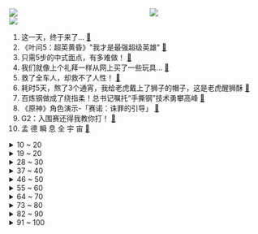 <div >
	<a style="float:left;width:55%;" href = "https://github.com/anuraghazra/github-readme-stats">
	 <img src = "https://github-readme-stats.vercel.app/api?username=iuuuuuaena&theme=buefy&show_icons=true"/>
	</a>
	<a  style="float:right;width:45%" href = "https://github.com/anuraghazra/github-readme-stats">
	 <img  src="https://github-readme-stats.vercel.app/api/top-langs/?username=anuraghazra&layout=compact"/>
	</a>
	</div>

[![](https://img.shields.io/badge/jxd-@jxdgogogo.xyz-yellowgreen.svg)](https://www.jxdgogogo.xyz)<br>
1. 这一天，终于来了… [:link:](//www.bilibili.com/video/BV1h24y1R7rx) <br>
2. 《叶问5：超英黄昏》"我才是最强超级英雄" [:link:](//www.bilibili.com/video/BV1X14y1h7tf) <br>
3. 只需5步的中式面点，有多难做！ [:link:](//www.bilibili.com/video/BV1e24y1R7mB) <br>
4. 我们就像上个礼拜一样从网上买了一些玩具... [:link:](//www.bilibili.com/video/BV1aB4y1J7nK) <br>
5. 救了全车人，却救不了人性！ [:link:](//www.bilibili.com/video/BV1Ge4y1r7Eg) <br>
6. 耗时5天，熬了3个通宵，我给老虎戴上了狮子的帽子，这是老虎醒狮酥 [:link:](//www.bilibili.com/video/BV13V4y1T7Zj) <br>
7. 百炼钢做成了绕指柔！总书记嘱托“手撕钢”技术勇攀高峰 [:link:](//www.bilibili.com/video/BV13B4y1778D) <br>
8. 《原神》角色演示-「赛诺：诛罪的引导」 [:link:](//www.bilibili.com/video/BV1U14y1h7UE) <br>
9. G2：入围赛还得我教你打！ [:link:](//www.bilibili.com/video/BV1FT411M7KT) <br>
10. 孟 德 瞬 息 全 宇 宙 [:link:](//www.bilibili.com/video/BV1CG411J7MG) <br>
<details>
<summary>10 ~ 20</summary>

11. 我们结婚了！！！找到老婆了！！！ [:link:](//www.bilibili.com/video/BV1Hg411e7P3) <br>
12. 【暗の入驻】大家好！我是演员青柳尊哉！请多多关照！ [:link:](//www.bilibili.com/video/BV1dP411J7zM) <br>
13. 我被800W粉丝博主抄袭了？ [:link:](//www.bilibili.com/video/BV1FP411n7ze) <br>
14. 咕噜咕噜滚下山！！！ [:link:](//www.bilibili.com/video/BV1WV4y1T74E) <br>
15. 这个杀手有点蠢 [:link:](//www.bilibili.com/video/BV1c24y1d7Ap) <br>
16. 我做up接到什么离谱的广告 [:link:](//www.bilibili.com/video/BV1bd4y1z7Ds) <br>
17. 邪不压正，江湖再见！ [:link:](//www.bilibili.com/video/BV1Yt4y1w7yM) <br>
18. 当你感觉一个男人对你很克制 [:link:](//www.bilibili.com/video/BV1Xd4y1M7AD) <br>
19. 挂机也能1打5的套路！ 设计师：这就把吸血删了！【有点骚东西】 [:link:](//www.bilibili.com/video/BV1Ve4y1r7ix) <br>
</details>
<details>
<summary>19 ~ 20</summary>

20. 害，小场面 [:link:](//www.bilibili.com/video/BV1i24y1R7nH) <br>
21. 他战胜了日寇和天灾，却输给了营销号的嘲讽 [:link:](//www.bilibili.com/video/BV1Re4y167Dh) <br>
22. 深度|| 佛祖对最难关卡的解题思路，黑手套们活不明白的悲哀结局 [:link:](//www.bilibili.com/video/BV1re4y1b7sV) <br>
23. 当代年轻人现状 [:link:](//www.bilibili.com/video/BV1x8411472M) <br>
24. 【水果猎人】有人说我恰烂钱？28的妮娜皇后卖288！ [:link:](//www.bilibili.com/video/BV1Yg411e7oU) <br>
25. 排队两小时才能吃到的鸡！老板自信到邀请我们来踢馆！【怎么这么值ep51-石小路烧鸡公】 [:link:](//www.bilibili.com/video/BV16e4y1b7R9) <br>
26. 【Stray Kids】B站的小伙伴们SKZ来啦！请多多期待我们的新内容吧！ [:link:](//www.bilibili.com/video/BV1e14y1a7zF) <br>
27. 如何用自己发明让别人发财？【小约翰】 [:link:](//www.bilibili.com/video/BV1aV4y1N71f) <br>
28. 原来猫猫也有强迫症！ [:link:](//www.bilibili.com/video/BV1F24y1R7jk) <br>
</details>
<details>
<summary>28 ~ 30</summary>

29. 关于我买空笔芯被当成傻子围观这件事 [:link:](//www.bilibili.com/video/BV17g411e7Es) <br>
30. 这是啥片？这是我老婆的照片！【阅片无数Ⅱ 62】 [:link:](//www.bilibili.com/video/BV1bW4y1Y79c) <br>
31. 20年前开中国跑车 妹妹都上车！ [:link:](//www.bilibili.com/video/BV1De411K7Bf) <br>
32. 我以为只有一位袁隆平，而这位教授却捐出8208万，不给孩子留一分钱 [:link:](//www.bilibili.com/video/BV1M84114761) <br>
33. 他真的一直盯着我看 第一次在他面前穿旗袍 [:link:](//www.bilibili.com/video/BV1Je4y1r79U) <br>
34. 第一次上大学，请问这种情况正常吗？ [:link:](//www.bilibili.com/video/BV1cW4y1e7LJ) <br>
35. 对不起B站，我现在只想活下去 [:link:](//www.bilibili.com/video/BV1nt4y1P7YD) <br>
36. 【原神】3.1须弥大世界任务解谜合集（持续更新中） [:link:](//www.bilibili.com/video/BV1T841147Uw) <br>
37. “这社死来的太突然了❶❻” [:link:](//www.bilibili.com/video/BV1FT411M78C) <br>
</details>
<details>
<summary>37 ~ 40</summary>

38. 卧槽她好像有那个台词牛逼症！内娱独一份的灵气！她的声音真就绝了！ [:link:](//www.bilibili.com/video/BV1kN4y1K7U6) <br>
39. 猪 突 猛 进 [:link:](//www.bilibili.com/video/BV1YB4y1J724) <br>
40. 这真的不是魔法！2年盘出一道面果核桃，比真的还要真~ [:link:](//www.bilibili.com/video/BV1zD4y117Bf) <br>
41. 一根断开的圆木，用榫卯结构无缝衔接 [:link:](//www.bilibili.com/video/BV1Tg411e7uL) <br>
42. 一生要强的牛排 [:link:](//www.bilibili.com/video/BV1Me4y1b7Cq) <br>
43. “比赛第一 友谊第二” [:link:](//www.bilibili.com/video/BV1Le4y1H7T1) <br>
44. 【阿斗】宅心仁厚小剥皮，接二连三捉弄席恩！美剧史诗巨作《权力的游戏》第10期 [:link:](//www.bilibili.com/video/BV1Xe411K7Nh) <br>
45. 听说你们想看我穿这条破渔网篓篓？ [:link:](//www.bilibili.com/video/BV1H841147iG) <br>
46. 会魔法的这件事终究是瞒不住了！ 这是你没见过的城市！ [:link:](//www.bilibili.com/video/BV1td4y1q7Zi) <br>
</details>
<details>
<summary>46 ~ 50</summary>

47. 全网首次！我骗过了苹果，让iPhone 14 Pro以为我出了车祸！ [:link:](//www.bilibili.com/video/BV1UB4y1J7fS) <br>
48. 电脑桌面闹鲲了怎么办…… [:link:](//www.bilibili.com/video/BV1CN4y1K7dy) <br>
49. 猛男阵亡，仅需三秒！！！ [:link:](//www.bilibili.com/video/BV1vG411g7EE) <br>
50. 《悟空》—张睿 [:link:](//www.bilibili.com/video/BV14D4y117FV) <br>
51. 被这个学考古的UP主笑死 [:link:](//www.bilibili.com/video/BV1AD4y117qh) <br>
52. 什么是朋友？他说... [:link:](//www.bilibili.com/video/BV1ee4y167Kp) <br>
53. 小伙飞5000公里，探秘哈佛大学食堂！18刀自助餐吃什么？ [:link:](//www.bilibili.com/video/BV12D4y117eU) <br>
54. 延吉一辈子来一次怎么够？3天带你吃拍逛一个不落❗ [:link:](//www.bilibili.com/video/BV1Xd4y1M7Pz) <br>
55. 这次我真的我破防了，也许这就是缘份吧 [:link:](//www.bilibili.com/video/BV1UD4y117hB) <br>
</details>
<details>
<summary>55 ~ 60</summary>

56. 成本10块，但特费米饭。 [:link:](//www.bilibili.com/video/BV1Md4y1u796) <br>
57. “生来孤独” [:link:](//www.bilibili.com/video/BV1o14y1h7eb) <br>
58. 《 我 和 张 翰 恋 爱 了 》 [:link:](//www.bilibili.com/video/BV1ge4y1H7Y9) <br>
59. “我曾经，也想艳丽地长大” [:link:](//www.bilibili.com/video/BV1yB4y1J73k) <br>
60. 小学生便当不重样 [:link:](//www.bilibili.com/video/BV1tG4y1B7ih) <br>
61. 【健身版躲闪摇】好悬，差点没要走我一个肾 [:link:](//www.bilibili.com/video/BV1eV4y1T7mu) <br>
62. 国家队又开挂了！来自东方的审美碾压，结尾直接封神！ [:link:](//www.bilibili.com/video/BV1iN4y1K79k) <br>
63. 穷人是假的？农村人不可能长这样？我要用100个农民实证反驳【100个农民故事01】 [:link:](//www.bilibili.com/video/BV1M841147UT) <br>
64. 周深演唱中国动画百年纪念曲《美美》，100年·恰少年！ [:link:](//www.bilibili.com/video/BV1Vd4y1q7x6) <br>
</details>
<details>
<summary>64 ~ 70</summary>

65. 教你画出透明感 [:link:](//www.bilibili.com/video/BV1ae411K7WR) <br>
66. 【神里绫华生贺读信】请再一次，和我相约月下吧！ [:link:](//www.bilibili.com/video/BV1UW4y1v7r2) <br>
67. 《  科 目 三 ：飞 行 执 照  》 [:link:](//www.bilibili.com/video/BV1kd4y1M7LD) <br>
68. 【超燃】这火焰双刀竟然不是特效 ！ [:link:](//www.bilibili.com/video/BV1yd4y1M7KZ) <br>
69. 你行不行啊细狗是什么梗【梗指南】 [:link:](//www.bilibili.com/video/BV1Le4y1H7Xp) <br>
70. 『绫波丽』长发绫波丽，不心动挑战 2.0 [:link:](//www.bilibili.com/video/BV1oG411g7ap) <br>
71. 在挪威山里吃365元的海鲜自助餐 超乎想象 [:link:](//www.bilibili.com/video/BV1dG411g7cU) <br>
72. 李云龙：老子才是PUA的祖师爷，全体起立 [:link:](//www.bilibili.com/video/BV1HT411K7xN) <br>
73. 我,兴趣使然的英雄 [:link:](//www.bilibili.com/video/BV1DG4y1s7DX) <br>
</details>
<details>
<summary>73 ~ 80</summary>

74. 哼哈二将细狗都给我自律起来！ [:link:](//www.bilibili.com/video/BV1TP411n7Dq) <br>
75. 【原神】圣金虫全收集路线！（赛诺突破材料） [:link:](//www.bilibili.com/video/BV1Re4y1n76S) <br>
76. 【原神生日会】如果突然想起我 [:link:](//www.bilibili.com/video/BV1tG4y1B7xU) <br>
77. 【原人】无派蒙获得柯莱 第二位伙伴！ [:link:](//www.bilibili.com/video/BV1KG4y1W79v) <br>
78. 高铁进站后没上去车怎么办？铁路负责你到底！听乘务员给你讲得明明白白！ [:link:](//www.bilibili.com/video/BV1V8411t7Cv) <br>
79. 麻麻我可不可以不洗澡 [:link:](//www.bilibili.com/video/BV1VB4y1777D) <br>
80. 我 是 一 只 吃 情 绪 的 生 物 [:link:](//www.bilibili.com/video/BV1wT411M7aF) <br>
81. 当初看的时候，谁也没想到小品的后劲儿这么大 [:link:](//www.bilibili.com/video/BV1Ve4y1H7VK) <br>
82. 【莓用良品】智能跑椅 坐以待币 [:link:](//www.bilibili.com/video/BV1a14y1h7Ap) <br>
</details>
<details>
<summary>82 ~ 90</summary>

83. Damn broooooo [:link:](//www.bilibili.com/video/BV1ed4y1M7zP) <br>
84. 职场让我玩明白了！ [:link:](//www.bilibili.com/video/BV19D4y1176Q) <br>
85. 星际公民中国玩家聚会规模震惊开发者 [:link:](//www.bilibili.com/video/BV1CG411g7ja) <br>
86. 章鱼博士成为究极蜘蛛侠，当街枪毙罪犯，以暴制暴，又强又狠又帅我可太喜欢了 [:link:](//www.bilibili.com/video/BV1fG411g71t) <br>
87. 广东顺德.烧鹅再  厨子探店¥320 [:link:](//www.bilibili.com/video/BV1QW4y1v7TP) <br>
88. 再也不用花钱去学习技能了，国家都免费开放了 [:link:](//www.bilibili.com/video/BV1L841147Lu) <br>
89. 我一棒子下去，这一年的老豆子全出来啦！ [:link:](//www.bilibili.com/video/BV1De4y167MM) <br>
90. 如何理解中国科学家获得“无刺武昌鱼”突破？ [:link:](//www.bilibili.com/video/BV1ke4y1b7LF) <br>
91. 好人能定出这种绩效？ [:link:](//www.bilibili.com/video/BV1NG411J7qb) <br>
</details>
<details>
<summary>91 ~ 100</summary>

92. 肩膀训练 [:link:](//www.bilibili.com/video/BV12e4y1n7gm) <br>
93. 1米2小姐姐工作7年没跳槽|房贷1700，伙食费500元，踏踏实实过自己的小日子 [:link:](//www.bilibili.com/video/BV1xd4y1z7hG) <br>
94. 就这牙齿，咬到舌头一定很疼吧 [:link:](//www.bilibili.com/video/BV13N4y1K7io) <br>
95. 英国女婿跟中国岳母说中文… 菜市场买菜讲价笑不活了 [:link:](//www.bilibili.com/video/BV1ae411K7k8) <br>
96. 你这是在做菜吗？你这分明是在炼丹！ [:link:](//www.bilibili.com/video/BV1EB4y177U6) <br>
97. 翻牌挑战，街边酱香饼 [:link:](//www.bilibili.com/video/BV1KT411M7Lj) <br>
98. 冒犯，太冒犯了！ [:link:](//www.bilibili.com/video/BV1fg411Y7Ws) <br>
99. 如果S12上发生了这种事情，受过专业训练的解说们会怎么做…. [:link:](//www.bilibili.com/video/BV1Kt4y1w775) <br>
100. 别让IKUN界变成你最讨厌的样子 [:link:](//www.bilibili.com/video/BV18e4y1b7Ep) <br>
</details>
